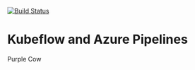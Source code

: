 [![Build Status](https://dev.azure.com/daaronch/Kubeflow%20and%20MLOps/_apis/build/status/aronchick.kubeflow-and-mlops?branchName=master)](https://dev.azure.com/daaronch/Kubeflow%20and%20MLOps/_build/latest?definitionId=3&branchName=master)

# Kubeflow and Azure Pipelines

Purple Cow
